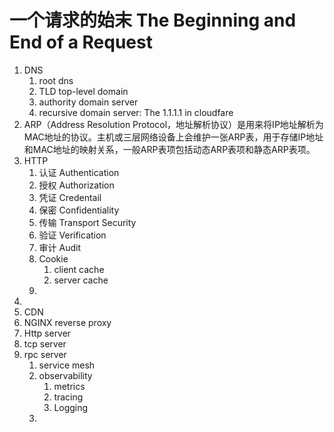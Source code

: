 

# 一个请求的始末 The Beginning and End of a Request

1. DNS
   1. root dns
   2. TLD top-level domain
   3. authority domain server
   4. recursive domain server: The 1.1.1.1 in cloudfare
2. ARP（Address Resolution Protocol，地址解析协议）是用来将IP地址解析为MAC地址的协议。主机或三层网络设备上会维护一张ARP表，用于存储IP地址和MAC地址的映射关系，一般ARP表项包括动态ARP表项和静态ARP表项。
3. HTTP 
   1. 认证 Authentication 
   2. 授权 Authorization
   3. 凭证 Credentail
   4. 保密 Confidentiality
   5. 传输 Transport Security
   6. 验证 Verification
   7. 审计 Audit
   8. Cookie
      1. client cache
      2. server cache
   9. 
4. 
5. CDN
6. NGINX reverse proxy
7. Http server
8. tcp server
9. rpc server
   1. service mesh
   2. observability
      1. metrics
      2. tracing
      3. Logging
   3. 